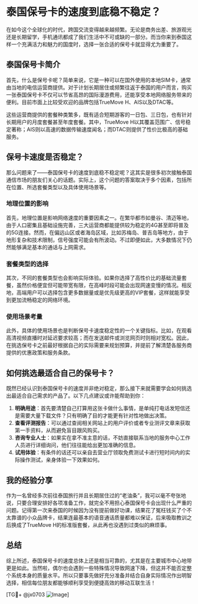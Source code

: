 # 泰国保号卡的速度到底稳不稳定？

在如今这个全球化的时代，跨国交流变得越来越频繁。无论是商务出差、旅游观光还是长期留学，手机通讯都成了我们生活中不可或缺的一部分。而当你来到泰国这样一个充满活力和魅力的国度时，选择一张合适的保号卡就显得尤为重要了。

## 泰国保号卡简介

首先，什么是保号卡呢？简单来说，它是一种可以在国外使用的本地SIM卡，通常由当地的电信运营商提供。对于计划长期居住或频繁往返于泰国的用户而言，购买一张泰国保号卡不仅可以节省高昂的国际漫游费用，还能享受本地网络服务带来的便利。目前市面上比较受欢迎的品牌包括TrueMove H、AIS以及DTAC等。

这些运营商提供的套餐种类繁多，既有适合短期游客的一日包、三日包，也有针对长期用户的月度套餐甚至年度套餐。其中，TrueMove H以其覆盖范围广、信号稳定著称；AIS则以高速的数据传输速度闻名；而DTAC则提供了性价比极高的基础服务。

## 保号卡速度是否稳定？

那么问题来了——泰国保号卡的速度到底稳不稳定呢？这其实是很多初次接触泰国通信市场的朋友们关心的话题。实际上，这个问题的答案取决于多个因素，包括所在位置、所选套餐类型以及具体使用场景等。

### 地理位置的影响

首先，地理位置是影响网络速度的重要因素之一。在繁华都市如曼谷、清迈等地，由于人口密集且基础设施完善，三大运营商都能提供较为稳定的4G甚至即将普及的5G连接。然而，在偏远山区或者海岛区域，比如苏梅岛、普吉岛等地方，由于地形复杂和技术限制，信号强度可能会有所波动。不过即便如此，大多数情况下仍然能够满足基本的通话与上网需求。

### 套餐类型的选择

其次，不同的套餐类型也会影响实际体验。如果你选择了高性价比的基础流量套餐，虽然价格便宜但可能带宽有限，在高峰时段可能会出现网速变慢的情况。相反地，高端用户可以选择包含更多数据量或是优先级更高的VIP套餐，这样就能享受到更加流畅稳定的网络环境。

### 使用场景考量

此外，具体的使用场景也是判断保号卡速度稳定性的一个关键指标。比如，在观看高清视频直播时对延迟要求较高；而在发送邮件或浏览网页时则相对宽松。因此，在挑选保号卡之前最好根据自己的实际需要来规划预算，并提前了解清楚各服务商提供的优惠政策和服务条款。

## 如何挑选最适合自己的保号卡？

既然已经认识到泰国保号卡的速度并非绝对稳定，那么接下来就需要学会如何挑选出最适合自己需求的产品了。以下几点建议或许能帮助到你：

1. **明确用途**：首先要清楚自己打算用这张卡做什么事情，是单纯打电话发短信还是需要大量下载文件？只有明确了目的才能更有针对性地做出决策。
2. **查看评测报告**：可以通过查阅相关网站上的用户评价或者专业测评文章来获取第一手资料，从而避免盲目跟风购买。
3. **咨询专业人士**：如果实在拿不准主意的话，不妨直接联系当地的服务中心工作人员进行详细询问，他们往往能给出更加准确的信息。
4. **试用体验**：有条件的话还可以亲自去营业厅领取免费测试卡进行短时间内的实际操作测试，亲身体验一下效果如何。

## 我的经验分享

作为一名曾经多次前往泰国旅行并且长期居住过的“老油条”，我可以毫不夸张地说，只要合理安排好各项准备工作，就完全不用担心泰国保号卡会出现什么严重的问题。记得第一次来泰国的时候因为没有提前做好功课，结果花了冤枉钱买了个不太靠谱的小众品牌卡，结果连最基本的语音通话质量都难以保证，后来吸取教训之后换成了TrueMove H的标准版套餐，从此再也没遇到过类似的麻烦事。

## 总结

综上所述，泰国保号卡的速度总体上还是相当可靠的，尤其是在主要城市中心地带更是如此。当然啦，偶尔也会遇到一些特殊情况导致网速下降，但这并不能否定整个系统本身的质量水平。所以只要事先做好充分准备并结合自身实际情况作出明智选择，相信每位朋友都能够顺利享受到便捷高效的移动互联生活！

[TG💪+ @jx0703 ![Image](https://github.com/user-attachments/assets/dbca1d08-cadb-493c-b0ec-ad6f7a83f270)]